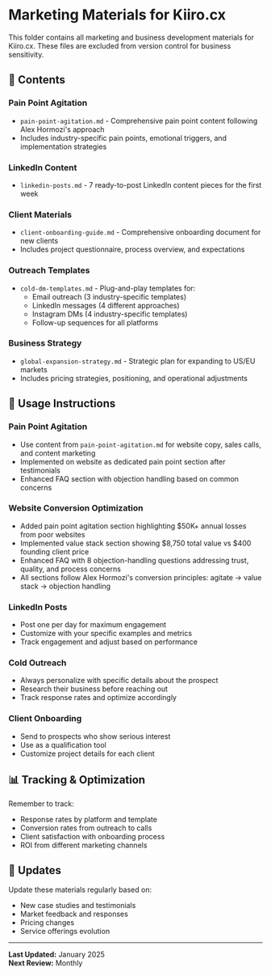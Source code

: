 # Marketing Materials for Kiiro.cx

This folder contains all marketing and business development materials for Kiiro.cx. These files are excluded from version control for business sensitivity.

## 📁 Contents

### **Pain Point Agitation**
- `pain-point-agitation.md` - Comprehensive pain point content following Alex Hormozi's approach
- Includes industry-specific pain points, emotional triggers, and implementation strategies

### **LinkedIn Content**
- `linkedin-posts.md` - 7 ready-to-post LinkedIn content pieces for the first week

### **Client Materials**
- `client-onboarding-guide.md` - Comprehensive onboarding document for new clients
- Includes project questionnaire, process overview, and expectations

### **Outreach Templates**
- `cold-dm-templates.md` - Plug-and-play templates for:
  - Email outreach (3 industry-specific templates)
  - LinkedIn messages (4 different approaches)
  - Instagram DMs (4 industry-specific templates)
  - Follow-up sequences for all platforms

### **Business Strategy**
- `global-expansion-strategy.md` - Strategic plan for expanding to US/EU markets
- Includes pricing strategies, positioning, and operational adjustments

## 🎯 Usage Instructions

### **Pain Point Agitation**
- Use content from `pain-point-agitation.md` for website copy, sales calls, and content marketing
- Implemented on website as dedicated pain point section after testimonials
- Enhanced FAQ section with objection handling based on common concerns

### **Website Conversion Optimization**
- Added pain point agitation section highlighting $50K+ annual losses from poor websites
- Implemented value stack section showing $8,750 total value vs $400 founding client price
- Enhanced FAQ with 8 objection-handling questions addressing trust, quality, and process concerns
- All sections follow Alex Hormozi's conversion principles: agitate → value stack → objection handling

### **LinkedIn Posts**
- Post one per day for maximum engagement
- Customize with your specific examples and metrics
- Track engagement and adjust based on performance

### **Cold Outreach**
- Always personalize with specific details about the prospect
- Research their business before reaching out
- Track response rates and optimize accordingly

### **Client Onboarding**
- Send to prospects who show serious interest
- Use as a qualification tool
- Customize project details for each client

## 📊 Tracking & Optimization

Remember to track:
- Response rates by platform and template
- Conversion rates from outreach to calls
- Client satisfaction with onboarding process
- ROI from different marketing channels

## 🔄 Updates

Update these materials regularly based on:
- New case studies and testimonials
- Market feedback and responses
- Pricing changes
- Service offerings evolution

---

**Last Updated:** January 2025  
**Next Review:** Monthly 